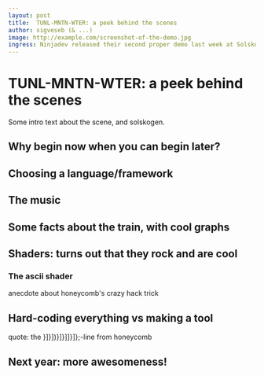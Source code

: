 ```yaml
---
layout: post
title:  TUNL-MNTN-WTER: a peek behind the scenes
author: sigveseb (& ...)
image: http://example.com/screenshot-of-the-demo.jpg
ingress: Ninjadev released their second proper demo last week at Solskogen 2013. Follow the trials and tribulations of a new demo group figuring out what's what in demo making in what can only be a new and innovative approach of radical, impactful transparency which provides a brutally honest glimpse into the undertakings of a loosely coupled hacker`s collective in the demoscene. Or something like that. Anyway, here is what we learned during the making of TUNL-MNTN-WTER. 
---
```


# TUNL-MNTN-WTER: a peek behind the scenes

Some intro text about the scene, and solskogen.

## Why begin now when you can begin later?

## Choosing a language/framework

## The music

## Some facts about the train, with cool graphs

## Shaders: turns out that they rock and are cool

### The ascii shader

anecdote about honeycomb's crazy hack trick

## Hard-coding everything vs making a tool

quote: the }]}])}]}]]}]};-line from honeycomb

## Next year: more awesomeness!